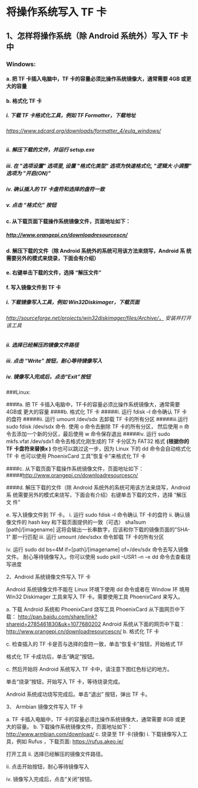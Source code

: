 # 将操作系统写入 TF 卡 #
 
## 1、怎样将操作系统（除 Android  系统外）写入 TF 卡中

### Windows:  
#### a.  把 TF  卡插入电脑中，TF 卡的容量必须比操作系统镜像大，通常需要 4GB 或更大的容量  
#### b.  格式化 TF 卡  
##### i.  下载 TF  卡格式化工具，例如 TF Formatter，下载地址  
###### https://www.sdcard.org/downloads/formatter_4/eula_windows/  
##### ii.  解压下载的文件，并运行 setup.exe  
##### iii. 在 "选项设置" 选项里, 设置 "格式化类型" 选项为快速格式化, "逻辑大 小调整"  选项为 "开启(ON)"  
##### iv.  确认插入的 TF 卡盘符和选择的盘符一致
##### v.  点击 “格式化” 按钮  
#### c.  从下载页面下载操作系统镜像文件，页面地址如下：
##### http://www.orangepi.cn/downloadresourcescn/  
#### d. 解压下载的文件（除 Android 系统外的系统可用该方法来烧写，Android 系 统需要另外的模式来烧录，下面会有介绍）
#### e.  右键单击下载的文件，选择 “解压文件”
#### f.  写入镜像文件到 TF 卡
##### i. 下载镜像写入工具，例如 Win32Diskimager，下载页面 
###### http://sourceforge.net/projects/win32diskimager/files/Archive/， 安装并打开该工具
##### ii. 选择已经解压的镜像文件路径
##### iii.  点击 “Write” 按钮，耐心等待镜像写入
##### iv. 镜像写入完成后，点击“Exit”按钮

###Linux:
 
####a. 把 TF 卡插入电脑中，TF卡的容量必须比操作系统镜像大，通常需要 4GB或 更大的容量
####b.  格式化 TF  卡
#####i.  运行 fdisk –l  命令确认 TF 卡的盘符
#####ii.  运行 umount /dev/sdx  去卸载 TF 卡的所有分区
#####iii.运行 sudo fdisk /dev/sdx 命令. 使用 o 命令去删除 TF 卡的所有分区， 然后使用 n  命令去添加一个新的分区，最后使用 w  命令保存退出
#####iv.  运行 sudo mkfs.vfat /dev/sdx1  命令去格式化刚生成的 TF 卡分区为 FAT32 格式
__(根据你的 TF  卡盘符来替换x )__
你也可以跳过这一步，因为 Linux 下的 dd 命令会自动格式化 TF 卡 也可以使用 PhoenixCard 工具”恢复卡”来格式化 TF 卡



####c. 从下载页面下载操作系统镜像文件，页面地址如下：
#####http://www.orangepi.cn/downloadresourcescn/
 
####d. 解压下载的文件（除 Android 系统外的系统可用该方法来烧写，Android 系 统需要另外的模式来烧写，下面会有介绍）右键单击下载的文件，选择 “解压文 件”
 
e.  写入镜像文件到 TF 卡。
i. 运行 sudo fdisk –l  命令确认 TF 卡的盘符
ii. 确认镜像文件的 hash key 和下载页面提供的一致（可选） sha1sum [path]/[imagename] 这将会输出一长串数字，应该和你下载的镜像页面的"SHA-1" 那一行匹配
iii.   运行 umount /dev/sdxx 命令卸载 TF 卡的所有分区
 
iv.  运行 sudo dd bs=4M if=[path]/[imagename] of=/dev/sdx 命令去写入镜像文件。 耐心等待镜像写入。你可以使用 sudo pkill –USR1 –n –x dd 命令去查看烧写进度
 
2、Android  系统镜像文件写入 TF 卡
 
Android 系统镜像文件不能在 Linux 环境下使用 dd 命令或者在 Window 环 境用 Win32 Diskimager  工具来写入 TF  卡。需要使用工具 PhoenixCard 来写入。
 
a.  下载 Android  系统和 PhoenixCard 烧写工具
PhoenixCard 从下面网页中下载： http://pan.baidu.com/share/link?shareid=2785461830&uk=1077680202 Android 系统从下面的网页中下载：
http://www.orangepi.cn/downloadresourcescn/
b.  格式化 TF 卡
 
 

 

c. 检查插入的 TF 卡是否与选择的盘符一致，单击“恢复卡”按钮，开始格式 TF
 
格式化 TF 卡成功后，单击“确定”按钮。
 
c.    然后开始将 Android  系统写入 TF 卡中，请注意下图红色标记的地方。
 
单击“烧录”按钮，开始写入 TF 卡，等待烧录完成。
 
Android  系统成功烧写完成后。单击“退出”  按钮，弹出 TF 卡。

 

3、 Armbian 镜像文件写入 TF 卡
 
a. TF 卡插入电脑中，TF 卡的容量必须比操作系统镜像大，通常需要 8GB 或更 大的容量。
b.  下载操作系统镜像文件，页面地址如下：
http://www.armbian.com/download/ c. 烧录至 TF 卡(镜像)
i.  下载镜像写入工具，例如 Rufus ，下载页面:    https://rufus.akeo.ie/
 

打开工具
ii.  选择已经解压的镜像文件路径。
 

 
 
ii. 点击开始按钮，耐心等待镜像写入
 
iv.  镜像写入完成后，点击“关闭”按钮。
 